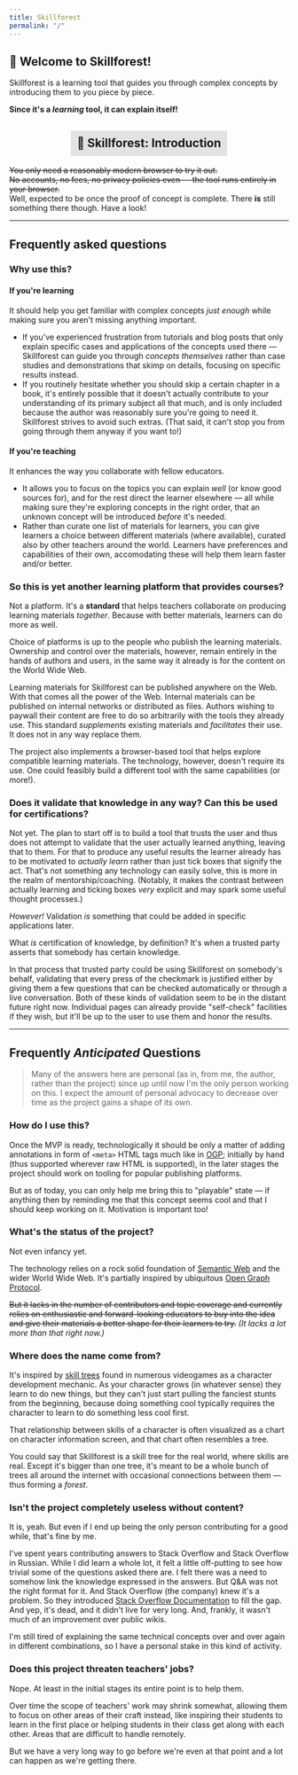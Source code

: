 ```yaml
---
title: Skillforest
permalink: "/"
---
```


## 👋 Welcome to Skillforest!

Skillforest is a learning tool that guides you through complex concepts by introducing them to you piece by piece.

**Since it's a _learning_ tool, it can explain itself!**

<div style="text-align:center;"><h2><a href="/mockup" style="display: inline-block; background-color: rgba(.7, .7, .7, .1); padding: .5em; text-decoration: none;">🌳 Skillforest: Introduction</a></h2></div>

~~You only need a reasonably modern browser to try it out.~~  
~~No accounts, no fees, no privacy policies even — the tool runs entirely in your browser.~~  
Well, expected to be once the proof of concept is complete. There **is** still something there though. Have a look!

---

## Frequently asked questions

### Why use this?

#### If you're learning

It should help you get familiar with complex concepts _just enough_ while making sure you aren't missing anything important.

- If you've experienced frustration from tutorials and blog posts that only explain specific cases and applications of the concepts used there — Skillforest can guide you through _concepts themselves_ rather than case studies and demonstrations that skimp on details, focusing on specific results instead.
- If you routinely hesitate whether you should skip a certain chapter in a book, it's entirely possible that it doesn't actually contribute to your understanding of its primary subject all that much, and is only included because the author was reasonably sure you're going to need it. Skillforest strives to avoid such extras. (That said, it can't stop you from going through them anyway if you want to!)

#### If you're teaching

It enhances the way you collaborate with fellow educators.

- It allows you to focus on the topics you can explain _well_ (or know good sources for), and for the rest direct the learner elsewhere — all while making sure they're exploring concepts in the right order, that an unknown concept will be introduced _before_ it's needed.
- Rather than curate one list of materials for learners, you can give learners a choice between different materials (where available), curated also by other teachers around the world. Learners have preferences and capabilities of their own, accomodating these will help them learn faster and/or better.

### So this is yet another learning platform that provides courses?

Not a platform. It's a **standard** that helps teachers collaborate on producing learning materials _together_. Because with better materials, learners can do more as well.

Choice of platforms is up to the people who publish the learning materials. Ownership and control over the materials, however, remain entirely in the hands of authors and users, in the same way it already is for the content on the World Wide Web.

Learning materials for Skillforest can be published anywhere on the Web. With that comes all the power of the Web. Internal materials can be published on internal networks or distributed as files. Authors wishing to paywall their content are free to do so arbitrarily with the tools they already use. This standard _supplements_ existing materials and _facilitates_ their use. It does not in any way replace them.

The project also implements a browser-based tool that helps explore compatible learning materials. The technology, however, doesn't require its use. One could feasibly build a different tool with the same capabilities (or more!).

### Does it validate that knowledge in any way? Can this be used for certifications?

Not yet. The plan to start off is to build a tool that trusts the user and thus does not attempt to validate that the user actually learned anything, leaving that to them. For that to produce any useful results the learner already has to be motivated to _actually learn_ rather than just tick boxes that signify the act. That's not something any technology can easily solve, this is more in the realm of mentorship/coaching. (Notably, it makes the contrast between actually learning and ticking boxes _very_ explicit and may spark some useful thought processes.)

_However!_ Validation _is_ something that could be added in specific applications later.

What _is_ certification of knowledge, by definition? It's when a trusted party asserts that somebody has certain knowledge.

In that process that trusted party could be using Skillforest on somebody's behalf, validating that every press of the checkmark is justified either by giving them a few questions that can be checked automatically or through a live conversation. Both of these kinds of validation seem to be in the distant future right now. Individual pages can already provide "self-check" facilities if they wish, but it'll be up to the user to use them and honor the results.

---

## Frequently _Anticipated_ Questions

> Many of the answers here are personal (as in, from me, the author, rather than the project) since up until now I'm the only person working on this. I expect the amount of personal advocacy to decrease over time as the project gains a shape of its own.

### How do I use this?

Once the MVP is ready, technologically it should be only a matter of adding annotations in form of `<meta>` HTML tags much like in [OGP](https://ogp.me/); initially by hand (thus supported wherever raw HTML is supported), in the later stages the project should work on tooling for popular publishing platforms.

But as of today, you can only help me bring this to "playable" state — if anything then by reminding me that this concept seems cool and that I should keep working on it. Motivation is important too!

### What's the status of the project?

Not even infancy yet.

The technology relies on a rock solid foundation of [Semantic Web](https://en.wikipedia.org/wiki/Semantic_Web) and the wider World Wide Web. It's partially inspired by ubiquitous [Open Graph Protocol](https://ogp.me/). 

~~But it lacks in the number of contributors and topic coverage and currently relies on enthusiastic and forward-looking educators to buy into the idea and give their materials a better shape for their learners to try.~~ _(It lacks a lot more than that right now.)_

### Where does the name come from?

It's inspired by [skill trees](https://en.wikipedia.org/wiki/Skill_tree) found in numerous videogames as a character development mechanic. As your character grows (in whatever sense) they learn to do new things, but they can't just start pulling the fanciest stunts from the beginning, because doing something cool typically requires the character to learn to do something less cool first.

That relationship between skills of a character is often visualized as a chart on character information screen, and that chart often resembles a tree.

You could say that Skillforest is a skill tree for the real world, where skills are real. Except it's bigger than one tree, it's meant to be a whole bunch of trees all around the internet with occasional connections between them — thus forming a *forest*.

### Isn't the project completely useless without content?

It is, yeah. But even if I end up being the only person contributing for a good while, that's fine by me.

I've spent years contributing answers to Stack Overflow and Stack Overflow in Russian. While I did learn a whole lot, it felt a little off-putting to see how trivial some of the questions asked there are. I felt there was a need to somehow link the knowledge expressed in the answers. But Q&A was not the right format for it. And Stack Overflow (the company) knew it's a problem. So they introduced [Stack Overflow Documentation](https://stackoverflow.com/documentation) to fill the gap. And yep, it's dead, and it didn't live for very long. And, frankly, it wasn't much of an improvement over public wikis.

I'm still tired of explaining the same technical concepts over and over again in different combinations, so I have a personal stake in this kind of activity.

### Does this project threaten teachers' jobs?

Nope. At least in the initial stages its entire point is to help them.

Over time the scope of teachers' work may shrink somewhat, allowing them to focus on other areas of their craft instead, like inspiring their students to learn in the first place or helping students in their class get along with each other. Areas that are difficult to handle remotely.

But we have a very long way to go before we're even at that point and a lot can happen as we're getting there.
